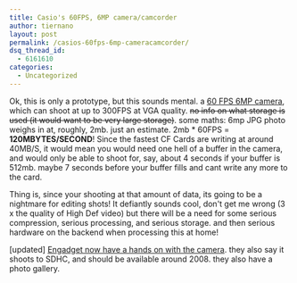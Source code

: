 ```yaml
---
title: Casio's 60FPS, 6MP camera/camcorder
author: tiernano
layout: post
permalink: /casios-60fps-6mp-cameracamcorder/
dsq_thread_id:
  - 6161610
categories:
  - Uncategorized
---
```

Ok, this is only a prototype, but this sounds mental. a [60 FPS 6MP camera][1], which can shoot at up to 300FPS at VGA quality. <strike>no info on what storage is used (it would want to be very large storage)</strike>. some maths: 6mp JPG photo weighs in at, roughly, 2mb. just an estimate. 2mb * 60FPS = **120MBYTES/SECOND**! Since the fastest CF Cards are writing at around 40MB/S, it would mean you would need one hell of a buffer in the camera, and would only be able to shoot for, say, about 4 seconds if your buffer is 512mb. maybe 7 seconds before your buffer fills and cant write any more to the card. 

Thing is, since your shooting at that amount of data, its going to be a nightmare for editing shots! It defiantly sounds cool, don't get me wrong (3 x the quality of High Def video) but there will be a need for some serious compression, serious processing, and serious storage. and then serious hardware on the backend when processing this at home!

[updated] [Engadget now have a hands on with the camera][2]. they also say it shoots to SDHC, and should be available around 2008. they also have a photo gallery.

 [1]: http://www.engadget.com/2007/08/31/casio-brings-worlds-first-60fps-6-megapixel-camera-camcorder-t/
 [2]: http://www.engadget.com/2007/08/31/hands-on-with-casios-60fps-digital-camera/